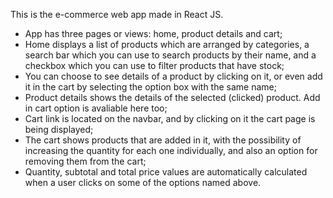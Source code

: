 This is the e-commerce web app made in React JS.
- App has three pages or views: home, product details and cart;
- Home displays a list of products which are arranged by categories, a search bar which you can use to search products by their name, and a checkbox which you can use to filter products that have stock;
- You can choose to see details of a product by clicking on it, or even add it in the cart by selecting the option box with the same name;
- Product details shows the details of the selected (clicked) product. Add in cart option is avaliable here too;
- Cart link is located on the navbar, and by clicking on it the cart page is being displayed;
- The cart shows products that are added in it, with the possibility of increasing the quantity for each one individually, and also an option for removing them from the cart;
- Quantity, subtotal and total price values are automatically calculated when a user clicks on some of the options named above.